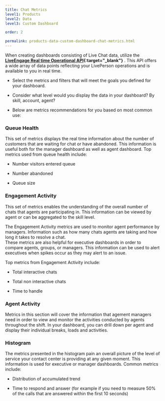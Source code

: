 ```yaml
---
title: Chat Metrics
level1: Products
level2: Data
level3: Custom Dashboard

order: 2

permalink: products-data-custom-dashboard-chat-metrics.html
---
```


When creating dashboards consisting of Live Chat data, utilize the **[LiveEngage Real time Operational API](data-operational-realtime-overview.html){:target="_blank"}** . This API offers a wide array of data points reflecting your LivePerson operations and is available to you in real time.

* Select the metrics and filters that will meet the goals you defined for your dashboard. 

* Consider what level would you display the data in your dashboard? By skill, account, agent?

* Below are metrics recommendations for you based on most common use:

### Queue Health

This set of metrics displays the real time information about the number of customers that are waiting for chat or have abandoned.  This information is useful both for the manager dashboard as well as agent dashboard.  Top metrics used from queue health include:

* Number visitors entered queue

* Number abandoned

* Queue size

### Engagement Activity

This set of metrics enables the understanding of the overall number of chats that agents are participating in.  This information can be viewed by agent or can be aggregated to the skill level. 

The Engagement Activity metrics are used to monitor agent performance by managers. Information such as how many chats agents are taking and how long it takes to resolve a chat.  
These metrics are also helpful for executive dashboards in order to compare agents, groups, or managers.  This information can be used to alert executives when spikes occur as they may alert to an issue.

Top metrics from Engagement Activity include:

* Total interactive chats

* Total non interactive chats 

* Time to handle

### Agent Activity

Metrics in this section will cover the information that agement managers need in order to view and monitor the activities conducted by agents throughout the shift.  In your dashboard, you can drill down per agent and display their individual breaks, loads and activities. 

### Histogram

The metrics presented in the histogram pain an overall picture of the level of service your contact center is providing at any given moment.  This information is used for executive or manager dashboards.  Common metrics include: 

* Distribution of accumulated trend 

* Time to respond and answer (for example if you need to measure 50% of the calls that are answered within the first 10 seconds) 
	